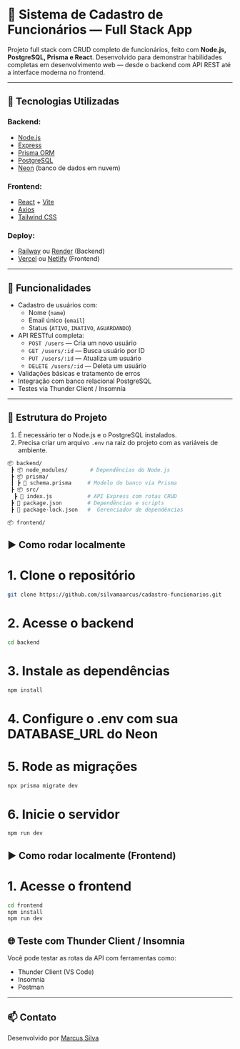 # 💼 Sistema de Cadastro de Funcionários — Full Stack App

Projeto full stack com CRUD completo de funcionários, feito com **Node.js, PostgreSQL, Prisma e React**. Desenvolvido para demonstrar habilidades completas em desenvolvimento web — desde o backend com API REST até a interface moderna no frontend.

---

## 🧰 Tecnologias Utilizadas

### Backend:

- [Node.js](https://nodejs.org/)
- [Express](https://expressjs.com/)
- [Prisma ORM](https://www.prisma.io/)
- [PostgreSQL](https://www.postgresql.org/)
- [Neon](https://neon.tech/) (banco de dados em nuvem)

### Frontend:

- [React](https://reactjs.org/) + [Vite](https://vitejs.dev/)
- [Axios](https://axios-http.com/)
- [Tailwind CSS](https://tailwindcss.com/)

### Deploy:

- [Railway](https://railway.app/) ou [Render](https://render.com/) (Backend)
- [Vercel](https://vercel.com/) ou [Netlify](https://www.netlify.com/) (Frontend)

---

## 🚀 Funcionalidades

- Cadastro de usuários com:
  - Nome (`name`)
  - Email único (`email`)
  - Status (`ATIVO`, `INATIVO`, `AGUARDANDO`)
- API RESTful completa:
  - `POST /users` — Cria um novo usuário
  - `GET /users/:id` — Busca usuário por ID
  - `PUT /users/:id` — Atualiza um usuário
  - `DELETE /users/:id` — Deleta um usuário
- Validações básicas e tratamento de erros
- Integração com banco relacional PostgreSQL
- Testes via Thunder Client / Insomnia

---

## 📂 Estrutura do Projeto

1. É necessário ter o Node.js e o PostgreSQL instalados.
2. Precisa criar um arquivo `.env` na raiz do projeto com as variáveis de ambiente.

```bash
📦 backend/
 ┣ 📦 node_modules/       # Dependências do Node.js
 ┣ 📦 prisma/
 ┃ ┣ 📜 schema.prisma     # Modelo do banco via Prisma
 ┣ 📦 src/
  ┣ 📜 index.js           # API Express com rotas CRUD
 ┣ 📜 package.json        # Dependências e scripts
 ┣ 📜 package-lock.json   #  Gerenciador de dependências

📦 frontend/
```

## ▶️ Como rodar localmente

# 1. Clone o repositório

```bash
git clone https://github.com/silvamaarcus/cadastro-funcionarios.git
```

# 2. Acesse o backend

```bash
cd backend
```

# 3. Instale as dependências

```bash
npm install
```

# 4. Configure o .env com sua DATABASE_URL do Neon

# 5. Rode as migrações

```bash
npx prisma migrate dev
```

# 6. Inicie o servidor

```bash
npm run dev
```

## ▶️ Como rodar localmente (Frontend)

# 1. Acesse o frontend

```bash
cd frontend
npm install
npm run dev
```

## 🌐 Teste com Thunder Client / Insomnia

Você pode testar as rotas da API com ferramentas como:

- Thunder Client (VS Code)
- Insomnia
- Postman

---

## 📫 Contato
Desenvolvido por [Marcus Silva](https://github.com/silvamaarcus)
